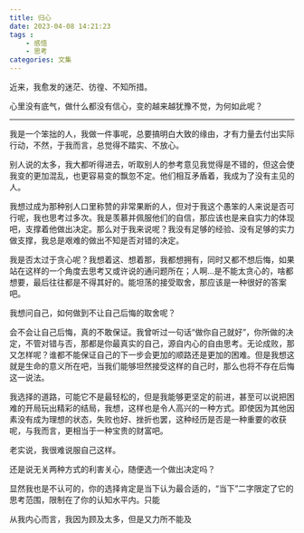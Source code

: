 ```yaml
---
title: 归心
date: 2023-04-08 14:21:23
tags : 
    - 感悟
    - 思考
categories: 文集
---
```


近来，我愈发的迷茫、彷徨、不知所措。

心里没有底气，做什么都没有信心，变的越来越犹豫不觉，为何如此呢？

---

我是一个笨拙的人，我做一件事呢，总要搞明白大致的缘由，才有力量去付出实际行动，不然，于我而言，总觉得不踏实、不放心。

别人说的太多，我大都听得进去，听取别人的参考意见我觉得是不错的，但这会使我变的更加混乱，也更容易变的飘忽不定。他们相互矛盾着，我成为了没有主见的人。

我想过成为那种别人口里称赞的非常果断的人，但对于我这个愚笨的人来说是否可行呢，我也思考过多次。我是羡慕并佩服他们的自信，那应该也是来自实力的体现吧，支撑着他做出决定。那么对于我来说呢？我没有足够的经验、没有足够的实力做支撑，我总是艰难的做出不知是否对错的决定。

我是否太过于贪心呢？我想着这、想着那，我都想拥有，同时又都不想后悔，如果站在这样的一个角度去思考又或许说的通问题所在；人啊...是不能太贪心的，啥都想要，最后往往都是不得其好的。能坦荡的接受取舍，那应该是一种很好的答案吧。

我想问自己，如何做到不让自己后悔的取舍呢？

会不会让自己后悔，真的不敢保证。我曾听过一句话“做你自己就好”，你所做的决定，不管对错与否，那都是你最真实的自己，源自内心的自由思考。无论成败，那又怎样呢？谁都不能保证自己的下一步会更加的顺路还是更加的困难。但是我想这就是生命的意义所在吧，当我们能够坦然接受这样的自己时，那么也将不存在后悔这一说法。

我选择的道路，可能它不是最轻松的，但是我能够更坚定的前进，甚至可以说把困难的开局玩出精彩的结局，我想，这样也是令人高兴的一种方式。即使因为其他因素没有成为理想的状态，失败也好、挫折也罢，这种经历是否是一种重要的收获呢，与我而言，更相当于一种宝贵的财富吧。

老实说，我很难说服自己这样。

还是说无关两种方式的利害关心，随便选一个做出决定吗？

显然我也是不认可的，你的选择肯定是当下认为最合适的，“当下”二字限定了它的思考范围，限制在了你的认知水平内。只能

从我内心而言，我因为顾及太多，但是又力所不能及

